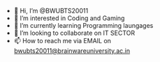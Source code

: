 - 👋 Hi, I’m @BWUBTS20011
- 👀 I’m interested in Coding and Gaming
- 🌱 I’m currently learning Programming laungages
- 💞️ I’m looking to collaborate on IT SECTOR
- 📫 How to reach me via EMAIL on bwubts20011@brainwareuniversity.ac.in

<!---
BWUBTS20011/BWUBTS20011 is a ✨ special ✨ repository because its `README.md` (this file) appears on your GitHub profile.
You can click the Preview link to take a look at your changes.
--->
